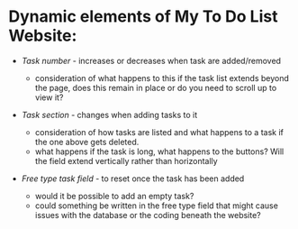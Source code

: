 # Dynamic elements of My To Do List Website:

- *Task number* - increases or decreases when task are added/removed
    - consideration of what happens to this if the task list extends beyond the page, does this remain in place or do you need to scroll up to view it?

- *Task section* - changes when adding tasks to it
    - consideration of how tasks are listed and what happens to a task if the one above gets deleted.
    - what happens if the task is long, what happens to the buttons? Will the field extend vertically rather than horizontally
    
- *Free type task field* - to reset once the task has been added    
     - would it be possible to add an empty task?
     - could something be written in the free type field that might cause issues with the database or the coding beneath the website? 